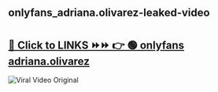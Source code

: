 
 ## onlyfans_adriana.olivarez-leaked-video 

# <h2><a href="https://clipsfans.com/onlyfans_adriana.olivarez&ref=git">🔗 Click to LINKS ⏩⏩ 👉 🟢 onlyfans adriana.olivarez </a></h2>

<a href="https://clipsfans.com/onlyfans_adriana.olivarez&ref=git" rel="nofollow" data-target="animated-image.originalLink"><img src="https://i.ibb.co.com/xMMVF88/686577567.gif" alt="Viral Video Original" style="max-width: 100%; display: inline-block;" data-target="animated-image.originalImage"></a>
